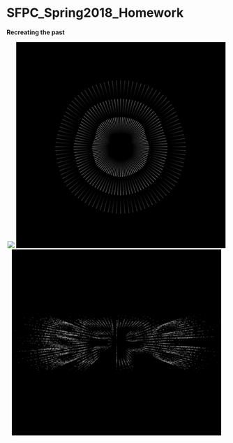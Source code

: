 # SFPC_Spring2018_Homework
<b>Recreating the past</b>

<p align="center">   
    <img src="01 Vera Molnár/VeraMolnar_RecreationV10/00.png", width="480">
    <img src="02 John Whitney/JohnWhitney_RecreationV14/00.png", width="480">
    <img src="03 Muriel Cooper/MurielCooper_RecreationV02/00.png", width="480">
</p>
